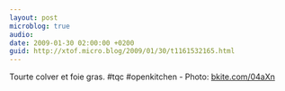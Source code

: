 ```yaml
---
layout: post
microblog: true
audio: 
date: 2009-01-30 02:00:00 +0200
guid: http://xtof.micro.blog/2009/01/30/t1161532165.html
---
```

Tourte colver et foie gras. #tqc #openkitchen - Photo: [bkite.com/04aXn](http://bkite.com/04aXn)
